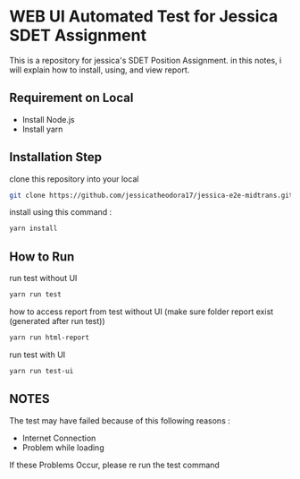 # WEB UI Automated Test for Jessica SDET Assignment

This is a repository for jessica's SDET Position Assignment. in this notes, i will explain how to install, using, and view report.

## Requirement on Local
 - Install Node.js
 - Install yarn

## Installation Step

clone this repository into your local

```bash
git clone https://github.com/jessicatheodora17/jessica-e2e-midtrans.git
```
install using this command :
```bash
yarn install
```

## How to Run
run test without UI
```bash
yarn run test
```
how to access report from test without UI (make sure folder report exist (generated after run test))
```bash
yarn run html-report
```

run test with UI
```bash
yarn run test-ui
```

## NOTES
The test may have failed because of this following reasons : 
  - Internet Connection
  - Problem while loading
  
If these Problems Occur, please re run the test command
